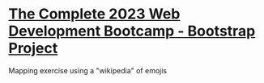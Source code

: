 # [The Complete 2023 Web Development Bootcamp - Bootstrap Project](https://www.udemy.com/course/the-complete-web-development-bootcamp/)

Mapping exercise using a "wikipedia" of emojis
